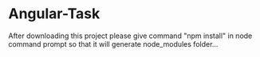 # Angular-Task

After downloading this project please give command "npm install" in node command prompt so that it will generate node_modules folder...
